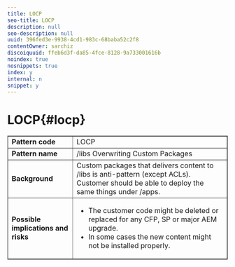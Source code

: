 ```yaml
---
title: LOCP
seo-title: LOCP
description: null
seo-description: null
uuid: 396fed3e-9938-4cd1-983c-68baba52c2f8
contentOwner: sarchiz
discoiquuid: ffeb6d3f-da85-4fce-8128-9a733001616b
noindex: true
nosnippets: true
index: y
internal: n
snippet: y
---
```


# LOCP{#locp}

<table border="1" cellpadding="1" cellspacing="0" width="100%"> 
 <tbody>
  <tr>
   <td><strong>Pattern code</strong></td> 
   <td>LOCP</td> 
  </tr>
  <tr>
   <td><strong>Pattern name</strong></td> 
   <td>/libs Overwriting Custom Packages</td> 
  </tr>
  <tr>
   <td><strong>Background</strong></td> 
   <td>Custom packages that delivers content to /libs is anti-pattern (except ACLs). Customer should be able to deploy the same things under /apps.</td> 
  </tr>
  <tr>
   <td><strong>Possible implications and risks</strong></td> 
   <td>
    <ul> 
     <li>The customer code might be deleted or replaced for any CFP, SP or major AEM upgrade.<br /> </li> 
     <li>In some cases the new content might not be installed properly.</li> 
    </ul> </td> 
  </tr>
 </tbody>
</table>


